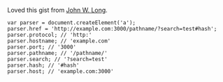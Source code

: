 Loved this gist from [John W. Long](https://github.com/jlong). 

    var parser = document.createElement('a');
    parser.href = 'http://example.com:3000/pathname/?search=test#hash';
    parser.protocol; // 'http:'
    parser.hostname; // 'example.com'
    parser.port; // '3000'
    parser.pathname; // '/pathname/'
    parser.search; // '?search=test'
    parser.hash; // '#hash'
    parser.host; // 'example.com:3000'
    


